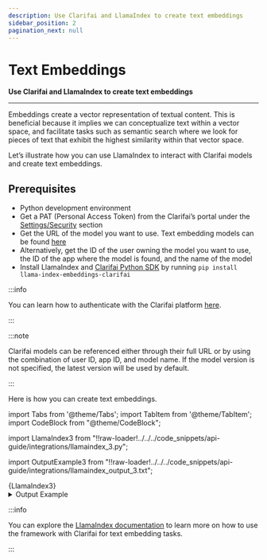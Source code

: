 ```yaml
---
description: Use Clarifai and LlamaIndex to create text embeddings
sidebar_position: 2
pagination_next: null
---
```


# Text Embeddings

**Use Clarifai and LlamaIndex to create text embeddings**
<hr />

Embeddings create a vector representation of textual content. This is beneficial because it implies we can conceptualize text within a vector space, and facilitate tasks such as semantic search where we look for pieces of text that exhibit the highest similarity within that vector space. 

Let’s illustrate how you can use LlamaIndex to interact with Clarifai models and create text embeddings.

## Prerequisites

- Python development environment
- Get a PAT (Personal Access Token) from the Clarifai’s portal under the [Settings/Security](https://clarifai.com/settings/security) section
- Get the URL of the model you want to use. Text embedding models can be found [here](https://clarifai.com/explore/models?page=1&perPage=24&filterData=%5B%7B%22field%22%3A%22model_type_id%22%2C%22value%22%3A%5B%22text-embedder%22%5D%7D%5D)
- Alternatively, get the ID of the user owning the model you want to use, the ID of the app where the model is found, and the name of the model
- Install LlamaIndex and [Clarifai Python SDK](https://docs.clarifai.com/python-sdk/sdk-overview) by running `pip install llama-index-embeddings-clarifai`

:::info

You can learn how to authenticate with the Clarifai platform [here](https://docs.clarifai.com/clarifai-basics/authentication/personal-access-tokens).

:::

:::note

Clarifai models can be referenced either through their full URL or by using the combination of user ID, app ID, and model name. If the model version is not specified, the latest version will be used by default. 

:::

Here is how you can create text embeddings.

import Tabs from '@theme/Tabs';
import TabItem from '@theme/TabItem';
import CodeBlock from "@theme/CodeBlock";

import LlamaIndex3 from "!!raw-loader!../../../code_snippets/api-guide/integrations/llamaindex_3.py";

import OutputExample3 from "!!raw-loader!../../../code_snippets/api-guide/integrations/llamaindex_output_3.txt";

<Tabs>
<TabItem value="python" label="Python">
    <CodeBlock className="language-python">{LlamaIndex3}</CodeBlock>
</TabItem>

</Tabs>

<details>
  <summary>Output Example</summary>
    <CodeBlock className="language-text">{OutputExample3}</CodeBlock>
</details>

:::info

You can explore the [LlamaIndex documentation](https://docs.llamaindex.ai/en/stable/examples/embeddings/clarifai.html) to learn more on how to use the framework with Clarifai for text embedding tasks.

:::
